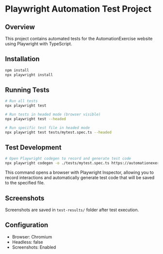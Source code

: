 # Playwright Automation Test Project

## Overview
This project contains automated tests for the AutomationExercise website using Playwright with TypeScript.

## Installation
```bash
npm install
npx playwright install
```

## Running Tests
```bash
# Run all tests
npx playwright test

# Run tests in headed mode (browser visible)
npx playwright test --headed

# Run specific test file in headed mode
npx playwright test tests/mytest.spec.ts --headed
```

## Test Development
```bash
# Open Playwright codegen to record and generate test code
npx playwright codegen -o ./tests/mytest.spec.ts https://automationexercise.com/
```
This command opens a browser with Playwright Inspector, allowing you to record interactions and automatically generate test code that will be saved to the specified file.

## Screenshots
Screenshots are saved in `test-results/` folder after test execution.

## Configuration
- Browser: Chromium
- Headless: false
- Screenshots: Enabled